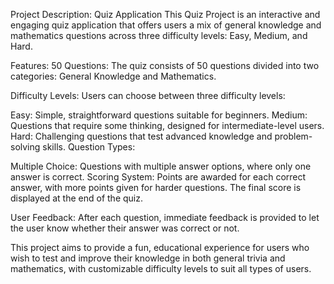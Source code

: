 Project Description: Quiz Application
This Quiz Project is an interactive and engaging quiz application that offers users a mix of general knowledge and mathematics questions across three difficulty levels: Easy, Medium, and Hard.

Features:
50 Questions: The quiz consists of 50 questions divided into two categories: General Knowledge and Mathematics.

Difficulty Levels: Users can choose between three difficulty levels:

Easy: Simple, straightforward questions suitable for beginners.
Medium: Questions that require some thinking, designed for intermediate-level users.
Hard: Challenging questions that test advanced knowledge and problem-solving skills.
Question Types:

Multiple Choice: Questions with multiple answer options, where only one answer is correct.
Scoring System: Points are awarded for each correct answer, with more points given for harder questions. The final score is displayed at the end of the quiz.

User Feedback: After each question, immediate feedback is provided to let the user know whether their answer was correct or not.

This project aims to provide a fun, educational experience for users who wish to test and improve their knowledge in both general trivia and mathematics, with customizable difficulty levels to suit all types of users.
